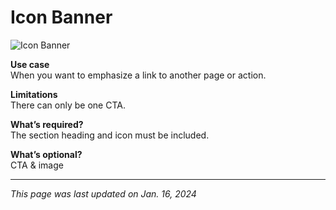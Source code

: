 # Icon Banner

![Icon Banner](/img/Icon_Banner.png)

**Use case**<br>
When you want to emphasize a link to another page or action.

**Limitations**<br>
There can only be one CTA. 

**What’s required?**<br>
The section heading and icon must be included.

**What’s optional?**<br>
CTA & image

***

*This page was last updated on Jan. 16, 2024*